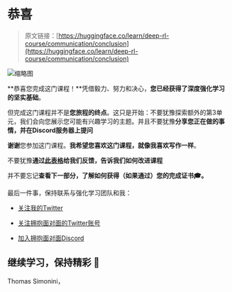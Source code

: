 # 恭喜

> 原文链接：[https://huggingface.co/learn/deep-rl-course/communication/conclusion](https://huggingface.co/learn/deep-rl-course/communication/conclusion)

![缩略图](../Images/1fac349e940936de4e04b3d77b202a87.png)

**恭喜您完成这门课程！**凭借毅力、努力和决心，**您已经获得了深度强化学习的坚实基础**。

但完成这门课程并不是**您旅程的终点**。这只是开始：不要犹豫探索额外的第3单元，我们会向您展示您可能有兴趣学习的主题。并且不要犹豫**分享您正在做的事情，并在Discord服务器上提问**

**谢谢**您参加这门课程。**我希望您喜欢这门课程，就像我喜欢写作一样**。

不要犹豫**通过[此表格](https://forms.gle/BzKXWzLAGZESGNaE9)给我们反馈，告诉我们如何改进课程**

并不要忘记**查看下一部分，了解如何获得（如果通过）您的完成证书‎‍🎓。**

最后一件事，保持联系与强化学习团队和我：

+   [关注我的Twitter](https://twitter.com/thomassimonini)

+   [关注拥抱面对面的Twitter账号](https://twitter.com/huggingface)

+   [加入拥抱面对面Discord](https://www.hf.co/join/discord)

## 继续学习，保持精彩 🤗

Thomas Simonini，
